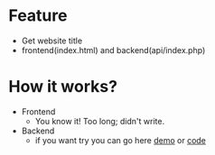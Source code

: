 # Feature
- Get website title
- frontend(index.html) and backend(api/index.php)

# How it works?
- Frontend
  - You know it! Too long; didn't write.
- Backend
  - if you want try you can go here [demo](https://tool.yomisana.xyz/get_title/debug) or [code](./debug/index.html)
